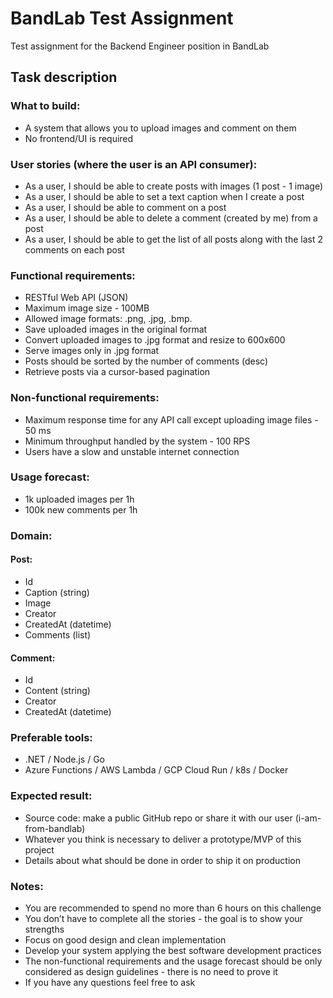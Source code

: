 # BandLab Test Assignment
Test assignment for the Backend Engineer position in BandLab


## Task description

### What to build:
- A system that allows you to upload images and comment on them
- No frontend/UI is required

### User stories (where the user is an API consumer):
- As a user, I should be able to create posts with images (1 post - 1 image)
- As a user, I should be able to set a text caption when I create a post
- As a user, I should be able to comment on a post
- As a user, I should be able to delete a comment (created by me) from a post
- As a user, I should be able to get the list of all posts along with the last 2 comments on each post

### Functional requirements:
- RESTful Web API (JSON)
- Maximum image size - 100MB
- Allowed image formats: .png, .jpg, .bmp.
- Save uploaded images in the original format
- Convert uploaded images to .jpg format and resize to 600x600
- Serve images only in .jpg format
- Posts should be sorted by the number of comments (desc)
- Retrieve posts via a cursor-based pagination

### Non-functional requirements:
- Maximum response time for any API call except uploading image files - 50 ms
- Minimum throughput handled by the system - 100 RPS
- Users have a slow and unstable internet connection

### Usage forecast:
- 1k uploaded images per 1h
- 100k new comments per 1h

### Domain:
#### Post:
- Id
- Caption (string)
- Image
- Creator
- CreatedAt (datetime)
- Comments (list)
#### Comment:
- Id
- Content (string)
- Creator
- CreatedAt (datetime)

### Preferable tools:
- .NET / Node.js / Go
- Azure Functions / AWS Lambda / GCP Cloud Run / k8s / Docker

### Expected result:
- Source code: make a public GitHub repo or share it with our user (i-am-from-bandlab)
- Whatever you think is necessary to deliver a prototype/MVP of this project
- Details about what should be done in order to ship it on production

### Notes:
- You are recommended to spend no more than 6 hours on this challenge
- You don’t have to complete all the stories - the goal is to show your strengths
- Focus on good design and clean implementation
- Develop your system applying the best software development practices
- The non-functional requirements and the usage forecast should be only considered
as design guidelines - there is no need to prove it
- If you have any questions feel free to ask
